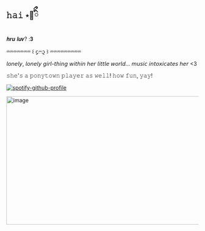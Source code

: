 ## 𝚑𝚊𝚒   ⋆🧸ིྀ


𝒉𝒓𝒖 𝒍𝒖𝒗? :𝟑

⏔⏔⏔⏔⏔⏔⏔ ꒰ ᧔ෆ᧓ ꒱ ⏔⏔⏔⏔⏔⏔⏔⏔⏔

𝘭𝘰𝘯𝘦𝘭𝘺, 𝘭𝘰𝘯𝘦𝘭𝘺 𝘨𝘪𝘳𝘭-𝘵𝘩𝘪𝘯𝘨 𝘸𝘪𝘵𝘩𝘪𝘯 𝘩𝘦𝘳 𝘭𝘪𝘵𝘵𝘭𝘦 𝘸𝘰𝘳𝘭𝘥... 𝘮𝘶𝘴𝘪𝘤 𝘪𝘯𝘵𝘰𝘹𝘪𝘤𝘢𝘵𝘦𝘴 𝘩𝘦𝘳 <3 

𝚜𝚑𝚎'𝚜 𝚊 𝚙𝚘𝚗𝚢𝚝𝚘𝚠𝚗 𝚙𝚕𝚊𝚢𝚎𝚛 𝚊𝚜 𝚠𝚎𝚕𝚕! 𝚑𝚘𝚠 𝚏𝚞𝚗, 𝚢𝚊𝚢!


[![spotify-github-profile](https://spotify-github-profile.kittinanx.com/api/view?uid=31newi2imqx6oawnonuoik5iytmi&cover_image=true&theme=novatorem&show_offline=true&background_color=ffdad8&interchange=true&bar_color=f4a4c0&bar_color_cover=false)](https://github.com/kittinan/spotify-github-profile)

<img width="640" height="337" alt="image" src="https://github.com/user-attachments/assets/ae6c4143-64a9-43fb-a93e-14fb6bff55f0" />


